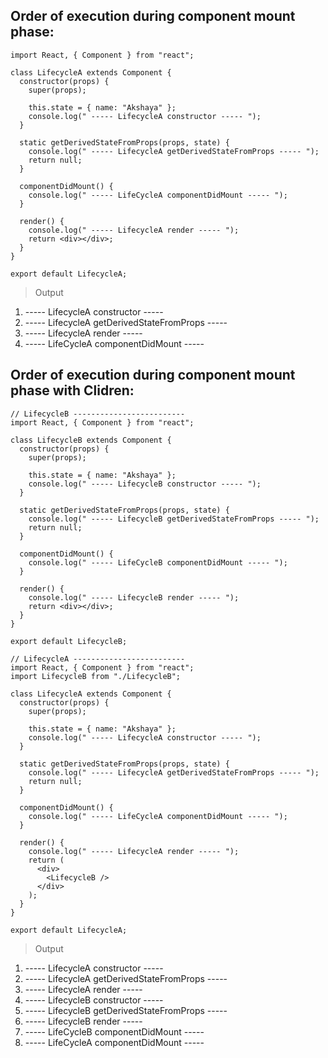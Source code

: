 ## Order of execution during component mount phase:

```JSX
import React, { Component } from "react";

class LifecycleA extends Component {
  constructor(props) {
    super(props);

    this.state = { name: "Akshaya" };
    console.log(" ----- LifecycleA constructor ----- ");
  }

  static getDerivedStateFromProps(props, state) {
    console.log(" ----- LifecycleA getDerivedStateFromProps ----- ");
    return null;
  }

  componentDidMount() {
    console.log(" ----- LifeCycleA componentDidMount ----- ");
  }

  render() {
    console.log(" ----- LifecycleA render ----- ");
    return <div></div>;
  }
}

export default LifecycleA;
```

> Output

1. ----- LifecycleA constructor -----
2. ----- LifecycleA getDerivedStateFromProps -----
3. ----- LifecycleA render -----
4. ----- LifeCycleA componentDidMount -----

## Order of execution during component mount phase with Clidren:

```JSX
// LifecycleB -------------------------
import React, { Component } from "react";

class LifecycleB extends Component {
  constructor(props) {
    super(props);

    this.state = { name: "Akshaya" };
    console.log(" ----- LifecycleB constructor ----- ");
  }

  static getDerivedStateFromProps(props, state) {
    console.log(" ----- LifecycleB getDerivedStateFromProps ----- ");
    return null;
  }

  componentDidMount() {
    console.log(" ----- LifeCycleB componentDidMount ----- ");
  }

  render() {
    console.log(" ----- LifecycleB render ----- ");
    return <div></div>;
  }
}

export default LifecycleB;
```

```JSX
// LifecycleA -------------------------
import React, { Component } from "react";
import LifecycleB from "./LifecycleB";

class LifecycleA extends Component {
  constructor(props) {
    super(props);

    this.state = { name: "Akshaya" };
    console.log(" ----- LifecycleA constructor ----- ");
  }

  static getDerivedStateFromProps(props, state) {
    console.log(" ----- LifecycleA getDerivedStateFromProps ----- ");
    return null;
  }

  componentDidMount() {
    console.log(" ----- LifeCycleA componentDidMount ----- ");
  }

  render() {
    console.log(" ----- LifecycleA render ----- ");
    return (
      <div>
        <LifecycleB />
      </div>
    );
  }
}

export default LifecycleA;
```

> Output

1. ----- LifecycleA constructor -----
2. ----- LifecycleA getDerivedStateFromProps -----
3. ----- LifecycleA render -----
4. ----- LifecycleB constructor -----
5. ----- LifecycleB getDerivedStateFromProps -----
6. ----- LifecycleB render -----
7. ----- LifeCycleB componentDidMount -----
8. ----- LifeCycleA componentDidMount -----
